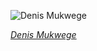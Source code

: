 
![Denis Mukwege](https://upload.wikimedia.org/wikipedia/commons/thumb/e/e1/Denis_Mukwege_par_Claude_Truong-Ngoc_novembre_2014.jpg/450px-Denis_Mukwege_par_Claude_Truong-Ngoc_novembre_2014.jpg)

*[Denis Mukwege](https://wikipedia.org/wiki/File:Denis_Mukwege_par_Claude_Truong-Ngoc_novembre_2014.jpg)*
